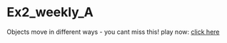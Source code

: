 # Ex2_weekly_A

Objects move in different ways - you cant miss this! play now: [click here](https://m-h-a.itch.io/game1a)
